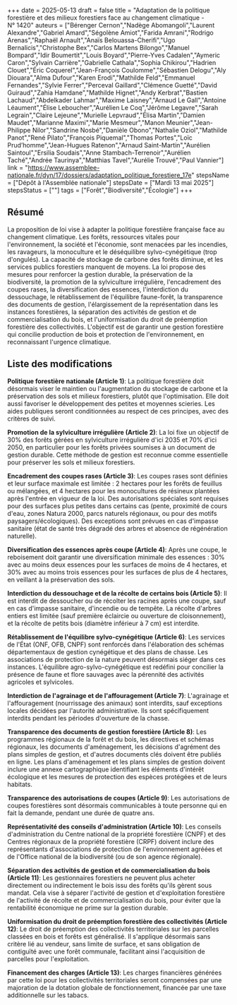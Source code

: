 +++
date = 2025-05-13
draft = false
title = "Adaptation de la politique forestière et des milieux forestiers face au changement climatique - N° 1420"
auteurs = ["Bérenger Cernon","Nadège Abomangoli","Laurent Alexandre","Gabriel Amard","Ségolène Amiot","Farida Amrani","Rodrigo Arenas","Raphaël Arnault","Anaïs Belouassa-Cherifi","Ugo Bernalicis","Christophe Bex","Carlos Martens Bilongo","Manuel Bompard","Idir Boumertit","Louis Boyard","Pierre-Yves Cadalen","Aymeric Caron","Sylvain Carrière","Gabrielle Cathala","Sophia Chikirou","Hadrien Clouet","Éric Coquerel","Jean-François Coulomme","Sébastien Delogu","Aly Diouara","Alma Dufour","Karen Erodi","Mathilde Feld","Emmanuel Fernandes","Sylvie Ferrer","Perceval Gaillard","Clémence Guetté","David Guiraud","Zahia Hamdane","Mathilde Hignet","Andy Kerbrat","Bastien Lachaud","Abdelkader Lahmar","Maxime Laisney","Arnaud Le Gall","Antoine Léaument","Élise Leboucher","Aurélien Le Coq","Jérôme Legavre","Sarah Legrain","Claire Lejeune","Murielle Lepvraud","Élisa Martin","Damien Maudet","Marianne Maximi","Marie Mesmeur","Manon Meunier","Jean-Philippe Nilor","Sandrine Nosbé","Danièle Obono","Nathalie Oziol","Mathilde Panot","René Pilato","François Piquemal","Thomas Portes","Loïc Prud’homme","Jean-Hugues Ratenon","Arnaud Saint-Martin","Aurélien Saintoul","Ersilia Soudais","Anne Stambach-Terrenoir","Aurélien Taché","Andrée Taurinya","Matthias Tavel","Aurélie Trouvé","Paul Vannier"]
link = "https://www.assemblee-nationale.fr/dyn/17/dossiers/adaptation_politique_forestiere_17e"
stepsName = ["Dépôt à l'Assemblée nationale"]
stepsDate = ["Mardi 13 mai 2025"]
stepsStatus = [""]
tags = ["Forêt","Biodiversité","Écologie"]
+++

## Résumé

La proposition de loi vise à adapter la politique forestière française face au changement climatique. Les forêts, ressources vitales pour l'environnement, la société et l'économie, sont menacées par les incendies, les ravageurs, la monoculture et le déséquilibre sylvo-cynégétique (trop d'ongulés). La capacité de stockage de carbone des forêts diminue, et les services publics forestiers manquent de moyens. La loi propose des mesures pour renforcer la gestion durable, la préservation de la biodiversité, la promotion de la sylviculture irrégulière, l'encadrement des coupes rases, la diversification des essences, l'interdiction du dessouchage, le rétablissement de l'équilibre faune-forêt, la transparence des documents de gestion, l'élargissement de la représentation dans les instances forestières, la séparation des activités de gestion et de commercialisation du bois, et l'uniformisation du droit de préemption forestière des collectivités. L'objectif est de garantir une gestion forestière qui concilie production de bois et protection de l'environnement, en reconnaissant l'urgence climatique.

## Liste des modifications

**Politique forestière nationale (Article 1)**: La politique forestière doit désormais viser le maintien ou l'augmentation du stockage de carbone et la préservation des sols et milieux forestiers, plutôt que l'optimisation. Elle doit aussi favoriser le développement des petites et moyennes scieries. Les aides publiques seront conditionnées au respect de ces principes, avec des critères de suivi.

**Promotion de la sylviculture irrégulière (Article 2)**: La loi fixe un objectif de 30% des forêts gérées en sylviculture irrégulière d'ici 2035 et 70% d'ici 2050, en particulier pour les forêts privées soumises à un document de gestion durable. Cette méthode de gestion est reconnue comme essentielle pour préserver les sols et milieux forestiers.

**Encadrement des coupes rases (Article 3)**: Les coupes rases sont définies et leur surface maximale est limitée : 2 hectares pour les forêts de feuillus ou mélangées, et 4 hectares pour les monocultures de résineux plantées après l'entrée en vigueur de la loi. Des autorisations spéciales sont requises pour des surfaces plus petites dans certains cas (pente, proximité de cours d'eau, zones Natura 2000, parcs naturels régionaux, ou pour des motifs paysagers/écologiques). Des exceptions sont prévues en cas d'impasse sanitaire (état de santé très dégradé des arbres et absence de régénération naturelle).

**Diversification des essences après coupe (Article 4)**: Après une coupe, le reboisement doit garantir une diversification minimale des essences : 30% avec au moins deux essences pour les surfaces de moins de 4 hectares, et 30% avec au moins trois essences pour les surfaces de plus de 4 hectares, en veillant à la préservation des sols.

**Interdiction du dessouchage et de la récolte de certains bois (Article 5)**: Il est interdit de dessoucher ou de récolter les racines après une coupe, sauf en cas d'impasse sanitaire, d'incendie ou de tempête. La récolte d'arbres entiers est limitée (sauf première éclaircie ou ouverture de cloisonnement), et la récolte de petits bois (diamètre inférieur à 7 cm) est interdite.

**Rétablissement de l'équilibre sylvo-cynégétique (Article 6)**: Les services de l'État (ONF, OFB, CNPF) sont renforcés dans l'élaboration des schémas départementaux de gestion cynégétique et des plans de chasse. Les associations de protection de la nature peuvent désormais siéger dans ces instances. L'équilibre agro-sylvo-cynégétique est redéfini pour concilier la présence de faune et flore sauvages avec la pérennité des activités agricoles et sylvicoles.

**Interdiction de l'agrainage et de l'affouragement (Article 7)**: L'agrainage et l'affouragement (nourrissage des animaux) sont interdits, sauf exceptions locales décidées par l'autorité administrative. Ils sont spécifiquement interdits pendant les périodes d'ouverture de la chasse.

**Transparence des documents de gestion forestière (Article 8)**: Les programmes régionaux de la forêt et du bois, les directives et schémas régionaux, les documents d'aménagement, les décisions d'agrément des plans simples de gestion, et d'autres documents clés doivent être publiés en ligne. Les plans d'aménagement et les plans simples de gestion doivent inclure une annexe cartographique identifiant les éléments d'intérêt écologique et les mesures de protection des espèces protégées et de leurs habitats.

**Transparence des autorisations de coupes (Article 9)**: Les autorisations de coupes forestières sont désormais communicables à toute personne qui en fait la demande, pendant une durée de quatre ans.

**Représentativité des conseils d'administration (Article 10)**: Les conseils d'administration du Centre national de la propriété forestière (CNPF) et des Centres régionaux de la propriété forestière (CRPF) doivent inclure des représentants d'associations de protection de l'environnement agréées et de l'Office national de la biodiversité (ou de son agence régionale).

**Séparation des activités de gestion et de commercialisation du bois (Article 11)**: Les gestionnaires forestiers ne peuvent plus acheter directement ou indirectement le bois issu des forêts qu'ils gèrent sous mandat. Cela vise à séparer l'activité de gestion et d'exploitation forestière de l'activité de récolte et de commercialisation du bois, pour éviter que la rentabilité économique ne prime sur la gestion durable.

**Uniformisation du droit de préemption forestière des collectivités (Article 12)**: Le droit de préemption des collectivités territoriales sur les parcelles classées en bois et forêts est généralisé. Il s'applique désormais sans critère lié au vendeur, sans limite de surface, et sans obligation de contiguïté avec une forêt communale, facilitant ainsi l'acquisition de parcelles pour l'exploitation.

**Financement des charges (Article 13)**: Les charges financières générées par cette loi pour les collectivités territoriales seront compensées par une majoration de la dotation globale de fonctionnement, financée par une taxe additionnelle sur les tabacs.
